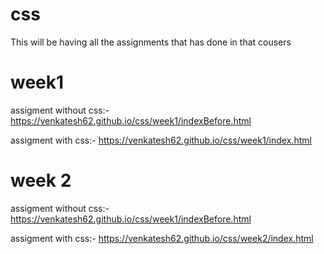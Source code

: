 # css

This will be having all the assignments that has done in that cousers


# week1 

 assigment without css:- https://venkatesh62.github.io/css/week1/indexBefore.html
 
 assigment with css:- https://venkatesh62.github.io/css/week1/index.html




# week 2

 assigment without css:- https://venkatesh62.github.io/css/week1/indexBefore.html

 assigment with css:-  https://venkatesh62.github.io/css/week2/index.html
